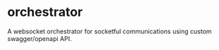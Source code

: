 # orchestrator
A websocket orchestrator for socketful communications using custom swagger/openapi API. 
